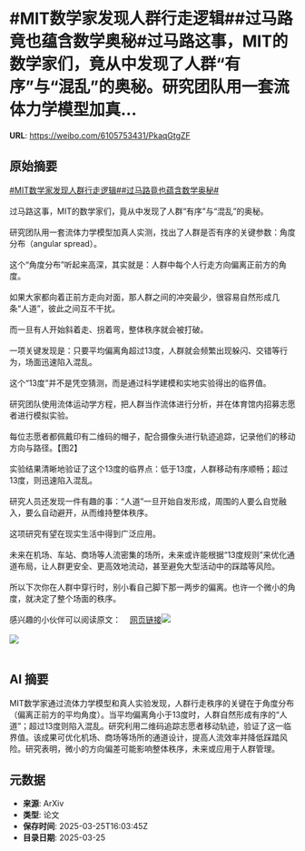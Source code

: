 # #MIT数学家发现人群行走逻辑##过马路竟也蕴含数学奥秘#过马路这事，MIT的数学家们，竟从中发现了人群“有序”与“混乱”的奥秘。研究团队用一套流体力学模型加真...

**URL**: https://weibo.com/6105753431/PkaqGtgZF

## 原始摘要

<a href="https://m.weibo.cn/search?containerid=231522type%3D1%26t%3D10%26q%3D%23MIT%E6%95%B0%E5%AD%A6%E5%AE%B6%E5%8F%91%E7%8E%B0%E4%BA%BA%E7%BE%A4%E8%A1%8C%E8%B5%B0%E9%80%BB%E8%BE%91%23&amp;extparam=%23MIT%E6%95%B0%E5%AD%A6%E5%AE%B6%E5%8F%91%E7%8E%B0%E4%BA%BA%E7%BE%A4%E8%A1%8C%E8%B5%B0%E9%80%BB%E8%BE%91%23" data-hide=""><span class="surl-text">#MIT数学家发现人群行走逻辑#</span></a><a href="https://m.weibo.cn/search?containerid=231522type%3D1%26t%3D10%26q%3D%23%E8%BF%87%E9%A9%AC%E8%B7%AF%E7%AB%9F%E4%B9%9F%E8%95%B4%E5%90%AB%E6%95%B0%E5%AD%A6%E5%A5%A5%E7%A7%98%23&amp;extparam=%23%E8%BF%87%E9%A9%AC%E8%B7%AF%E7%AB%9F%E4%B9%9F%E8%95%B4%E5%90%AB%E6%95%B0%E5%AD%A6%E5%A5%A5%E7%A7%98%23" data-hide=""><span class="surl-text">#过马路竟也蕴含数学奥秘#</span></a><br><br>过马路这事，MIT的数学家们，竟从中发现了人群“有序”与“混乱”的奥秘。<br><br>研究团队用一套流体力学模型加真人实测，找出了人群是否有序的关键参数：角度分布（angular spread）。<br><br>这个“角度分布”听起来高深，其实就是：人群中每个人行走方向偏离正前方的角度。<br><br>如果大家都向着正前方走向对面，那人群之间的冲突最少，很容易自然形成几条“人道”，彼此之间互不干扰。<br><br>而一旦有人开始斜着走、拐着弯，整体秩序就会被打破。<br><br>一项关键发现是：只要平均偏离角超过13度，人群就会频繁出现躲闪、交错等行为，场面迅速陷入混乱。<br><br>这个“13度”并不是凭空猜测，而是通过科学建模和实地实验得出的临界值。<br><br>研究团队使用流体运动学方程，把人群当作流体进行分析，并在体育馆内招募志愿者进行模拟实验。<br><br>每位志愿者都佩戴印有二维码的帽子，配合摄像头进行轨迹追踪，记录他们的移动方向与路径。【图2】<br><br>实验结果清晰地验证了这个13度的临界点：低于13度，人群移动有序顺畅；超过13度，则迅速陷入混乱。<br><br>研究人员还发现一件有趣的事：“人道”一旦开始自发形成，周围的人要么自觉融入，要么自动避开，从而维持整体秩序。<br><br>这项研究有望在现实生活中得到广泛应用。<br><br>未来在机场、车站、商场等人流密集的场所，未来或许能根据“13度规则”来优化通道布局，让人群更安全、更高效地流动，甚至避免大型活动中的踩踏等风险。<br><br>所以下次你在人群中穿行时，别小看自己脚下那一两步的偏离。也许一个微小的角度，就决定了整个场面的秩序。<br><br>感兴趣的小伙伴可以阅读原文：<a href="https://weibo.cn/sinaurl?u=https%3A%2F%2Fnews.mit.edu%2F2025%2Fmathematicians-uncover-logic-behind-how-crowds-walk-0324" data-hide=""><span class="url-icon"><img style="width: 1rem;height: 1rem" src="https://h5.sinaimg.cn/upload/2015/09/25/3/timeline_card_small_web_default.png" referrerpolicy="no-referrer"></span><span class="surl-text">网页链接</span></a><img style="" src="https://tvax3.sinaimg.cn/large/006Fd7o3ly1hzt4du8oslj30p00goh7x.jpg" referrerpolicy="no-referrer"><br><br><img style="" src="https://tvax1.sinaimg.cn/large/006Fd7o3ly1hzt4dutpnog30dw0ave87.gif" referrerpolicy="no-referrer"><br><br>

## AI 摘要

MIT数学家通过流体力学模型和真人实验发现，人群行走秩序的关键在于角度分布（偏离正前方的平均角度）。当平均偏离角小于13度时，人群自然形成有序的“人道”；超过13度则陷入混乱。研究利用二维码追踪志愿者移动轨迹，验证了这一临界值。该成果可优化机场、商场等场所的通道设计，提高人流效率并降低踩踏风险。研究表明，微小的方向偏差可能影响整体秩序，未来或应用于人群管理。

## 元数据

- **来源**: ArXiv
- **类型**: 论文
- **保存时间**: 2025-03-25T16:03:45Z
- **目录日期**: 2025-03-25

